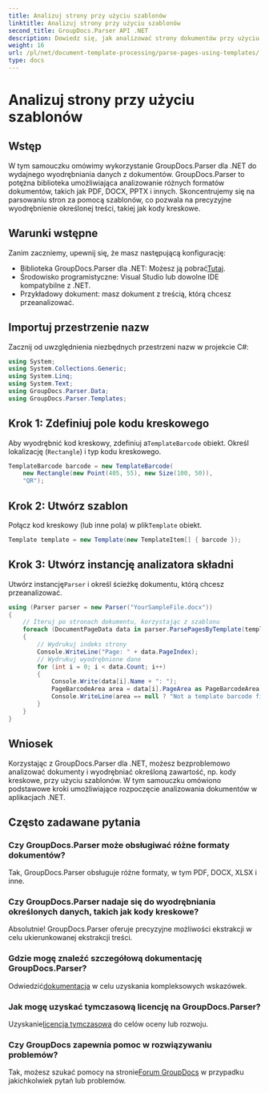 ```yaml
---
title: Analizuj strony przy użyciu szablonów
linktitle: Analizuj strony przy użyciu szablonów
second_title: GroupDocs.Parser API .NET
description: Dowiedz się, jak analizować strony dokumentów przy użyciu szablonów w platformie .NET za pomocą GroupDocs.Parser. Wydajnie wyodrębniaj określoną treść dla swoich aplikacji.
weight: 16
url: /pl/net/document-template-processing/parse-pages-using-templates/
type: docs
---
```

# Analizuj strony przy użyciu szablonów

## Wstęp
W tym samouczku omówimy wykorzystanie GroupDocs.Parser dla .NET do wydajnego wyodrębniania danych z dokumentów. GroupDocs.Parser to potężna biblioteka umożliwiająca analizowanie różnych formatów dokumentów, takich jak PDF, DOCX, PPTX i innych. Skoncentrujemy się na parsowaniu stron za pomocą szablonów, co pozwala na precyzyjne wyodrębnienie określonej treści, takiej jak kody kreskowe.
## Warunki wstępne
Zanim zaczniemy, upewnij się, że masz następującą konfigurację:
-  Biblioteka GroupDocs.Parser dla .NET: Możesz ją pobrać[Tutaj](https://releases.groupdocs.com/parser/net/).
- Środowisko programistyczne: Visual Studio lub dowolne IDE kompatybilne z .NET.
- Przykładowy dokument: masz dokument z treścią, którą chcesz przeanalizować.

## Importuj przestrzenie nazw
Zacznij od uwzględnienia niezbędnych przestrzeni nazw w projekcie C#:
```csharp
using System;
using System.Collections.Generic;
using System.Linq;
using System.Text;
using GroupDocs.Parser.Data;
using GroupDocs.Parser.Templates;
```
## Krok 1: Zdefiniuj pole kodu kreskowego
 Aby wyodrębnić kod kreskowy, zdefiniuj a`TemplateBarcode` obiekt. Określ lokalizację (`Rectangle`) i typ kodu kreskowego.
```csharp
TemplateBarcode barcode = new TemplateBarcode(
    new Rectangle(new Point(405, 55), new Size(100, 50)),
    "QR");
```
## Krok 2: Utwórz szablon
 Połącz kod kreskowy (lub inne pola) w plik`Template` obiekt.
```csharp
Template template = new Template(new TemplateItem[] { barcode });
```
## Krok 3: Utwórz instancję analizatora składni
 Utwórz instancję`Parser` i określ ścieżkę dokumentu, którą chcesz przeanalizować.
```csharp
using (Parser parser = new Parser("YourSampleFile.docx"))
{
    // Iteruj po stronach dokumentu, korzystając z szablonu
    foreach (DocumentPageData data in parser.ParsePagesByTemplate(template))
    {
        // Wydrukuj indeks strony
        Console.WriteLine("Page: " + data.PageIndex);
        // Wydrukuj wyodrębnione dane
        for (int i = 0; i < data.Count; i++)
        {
            Console.Write(data[i].Name + ": ");
            PageBarcodeArea area = data[i].PageArea as PageBarcodeArea;
            Console.WriteLine(area == null ? "Not a template barcode field" : area.Value);
        }
    }
}
```

## Wniosek
Korzystając z GroupDocs.Parser dla .NET, możesz bezproblemowo analizować dokumenty i wyodrębniać określoną zawartość, np. kody kreskowe, przy użyciu szablonów. W tym samouczku omówiono podstawowe kroki umożliwiające rozpoczęcie analizowania dokumentów w aplikacjach .NET.

## Często zadawane pytania
### Czy GroupDocs.Parser może obsługiwać różne formaty dokumentów?
Tak, GroupDocs.Parser obsługuje różne formaty, w tym PDF, DOCX, XLSX i inne.
### Czy GroupDocs.Parser nadaje się do wyodrębniania określonych danych, takich jak kody kreskowe?
Absolutnie! GroupDocs.Parser oferuje precyzyjne możliwości ekstrakcji w celu ukierunkowanej ekstrakcji treści.
### Gdzie mogę znaleźć szczegółową dokumentację GroupDocs.Parser?
 Odwiedzić[dokumentacja](https://tutorials.groupdocs.com/parser/net/) w celu uzyskania kompleksowych wskazówek.
### Jak mogę uzyskać tymczasową licencję na GroupDocs.Parser?
 Uzyskanie[licencja tymczasowa](https://purchase.groupdocs.com/temporary-license/) do celów oceny lub rozwoju.
### Czy GroupDocs zapewnia pomoc w rozwiązywaniu problemów?
 Tak, możesz szukać pomocy na stronie[Forum GroupDocs](https://forum.groupdocs.com/c/parser/17) w przypadku jakichkolwiek pytań lub problemów.